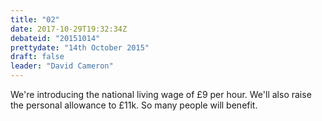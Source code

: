 ```yaml
---
title: "02"
date: 2017-10-29T19:32:34Z
debateid: "20151014"
prettydate: "14th October 2015"
draft: false
leader: "David Cameron"
---
```


We're introducing the national living wage of £9 per hour. We'll also raise the personal allowance to £11k. So many people will benefit.